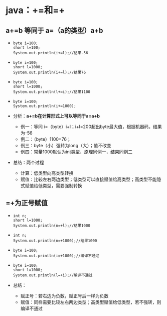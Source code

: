 # java：+=和=+



## a+=b 等同于 a=（a的类型）a+b

* ```
  byte i=100;
  short l=100;
  System.out.println(i+=l);//结果-56
  ```

* ```
  byte i=100;
  short l=1000;
  System.out.println(i+=l);//结果76
  ```

* ```
  byte i=100;
  short l=1000;
  System.out.println(l+=i);//结果1100
  ```

* ```
  byte i=100;
  System.out.println(i+=1000);
  ```

* 分析：**a+=b在计算形式上可以等同于a=a+b**

  * 例一：等同 i=（byte）i+l；i+l=200超出byte最大值，根据机器码，结果为-56
  * 例二：（byte）1100=76；
  * 例三：byte（小）强转为long（大）；值不改变
  * 例四：常量1000默认为int类型，原理同例一，结果同例二

* 总结：两个过程

  * 计算：低类型向高类型转换
  * 赋值：比较左右两边类型；低类型可以直接赋值给高类型；高类型不能隐式赋值给低类型，需要强制转换



## =+为正号赋值

* ```
  int n;
  short l=1000;
  System.out.println(n=+l);//结果1000
  ```

* ```
  int n;
  System.out.println(n=+1000);//结果1000
  ```

* ```
  byte i=100;
  System.out.println(i=+1000);//编译不通过
  ```

* ```
  byte i=100;
  short l=1000;
  System.out.println(l=+i);//编译不通过
  ```

* 总结：

  * 赋正号：若右边为负数，赋正号后一样为负数
  * 赋值：同样需要比较左右两边类型；高类型赋值给低类型，若不强转，则编译不通过